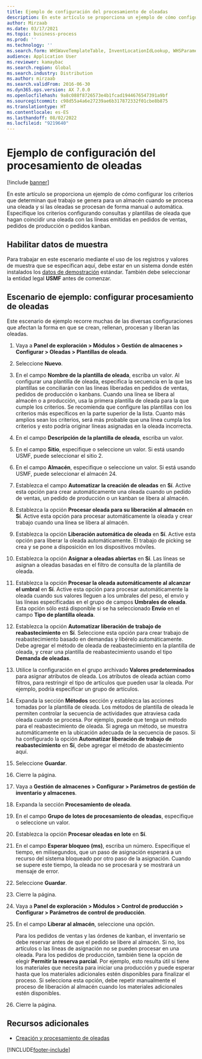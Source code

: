 ```yaml
---
title: Ejemplo de configuración del procesamiento de oleadas
description: En este artículo se proporciona un ejemplo de cómo configurar los criterios que determinan qué trabajo se genera para un almacén cuando se procesa una oleada y si las oleadas se procesan de forma manual o automática.
author: Mirzaab
ms.date: 03/17/2021
ms.topic: business-process
ms.prod: ''
ms.technology: ''
ms.search.form: WHSWaveTemplateTable, InventLocationIdLookup, WHSParameters, ProdParameters, whswavetablecreatenew, WHSWaveTable, WHSWaveAttributes, WHSKanbanWaveTable, WHSWaveTableListPage, WHSKanbanWaveTableListPage
audience: Application User
ms.reviewer: kamaybac
ms.search.region: Global
ms.search.industry: Distribution
ms.author: mirzaab
ms.search.validFrom: 2016-06-30
ms.dyn365.ops.version: AX 7.0.0
ms.openlocfilehash: 9a8c088f8726573e4b1fcad1944676547391a9bf
ms.sourcegitcommit: c98d55a4a6e27239ae6b317872332f01cbe8b875
ms.translationtype: HT
ms.contentlocale: es-ES
ms.lasthandoff: 08/02/2022
ms.locfileid: "9219640"
---
```

# <a name="configure-wave-processing-example"></a>Ejemplo de configuración del procesamiento de oleadas

[!include [banner](../../includes/banner.md)]

En este artículo se proporciona un ejemplo de cómo configurar los criterios que determinan qué trabajo se genera para un almacén cuando se procesa una oleada y si las oleadas se procesan de forma manual o automática. Especifique los criterios configurando consultas y plantillas de oleada que hagan coincidir una oleada con las líneas emitidas en pedidos de ventas, pedidos de producción o pedidos kanban.

## <a name="enable-sample-data"></a>Habilitar datos de muestra

Para trabajar en este escenario mediante el uso de los registros y valores de muestra que se especifican aquí, debe estar en un sistema donde estén instalados los [datos de demostración](../../../fin-ops-core/fin-ops/get-started/demo-data.md) estándar. También debe seleccionar la entidad legal **USMF** antes de comenzar.

## <a name="example-scenario-configure-wave-processing"></a>Escenario de ejemplo: configurar procesamiento de oleadas

Este escenario de ejemplo recorre muchas de las diversas configuraciones que afectan la forma en que se crean, rellenan, procesan y liberan las oleadas.

1. Vaya a **Panel de exploración > Módulos > Gestión de almacenes > Configurar > Oleadas > Plantillas de oleada**.
1. Seleccione **Nuevo**.
1. En el campo **Nombre de la plantilla de oleada**, escriba un valor. Al configurar una plantilla de oleada, especifica la secuencia en la que las plantillas se conciliarán con las líneas liberadas en pedidos de ventas, pedidos de producción o kanbans. Cuando una línea se libera al almacén o a producción, usa la primera plantilla de oleada para la que cumple los criterios. Se recomienda que configure las plantillas con los criterios más específicos en la parte superior de la lista. Cuanto más amplios sean los criterios, será más probable que una línea cumpla los criterios y esto podría originar líneas asignadas en la oleada incorrecta.  
1. En el campo **Descripción de la plantilla de oleada**, escriba un valor.
1. En el campo **Sitio**, especifique o seleccione un valor. Si está usando USMF, puede seleccionar el sitio 2.  
1. En el campo **Almacén**, especifique o seleccione un valor. Si está usando USMF, puede seleccionar el almacén 24.  
1. Establezca el campo **Automatizar la creación de oleadas** en **Sí**. Active esta opción para crear automáticamente una oleada cuando un pedido de ventas, un pedido de producción o un kanban se libera al almacén.  
1. Establezca la opción **Procesar oleada para su liberación al almacén** en **Sí**. Active esta opción para procesar automáticamente la oleada y crear trabajo cuando una línea se libera al almacén.  
1. Establezca la opción **Liberación automática de oleada** en **Sí**. Active esta opción para liberar la oleada automáticamente. El trabajo de picking se crea y se pone a disposición en los dispositivos móviles.  
1. Establezca la opción **Asignar a oleadas abiertas** en **Sí**. Las líneas se asignan a oleadas basadas en el filtro de consulta de la plantilla de oleada.  
1. Establezca la opción **Procesar la oleada automáticamente al alcanzar el umbral** en **Sí**. Active esta opción para procesar automáticamente la oleada cuando sus valores lleguen a los umbrales del peso, el envío y las líneas especificadas en el grupo de campos **Umbrales de oleada**. Esta opción sólo está disponible si se ha seleccionado **Envío** en el campo **Tipo de plantilla oleada**.  
1. Establezca la opción **Automatizar liberación de trabajo de reabastecimiento** en **Sí**. Seleccione esta opción para crear trabajo de reabastecimiento basado en demandas y libérelo automáticamente. Debe agregar el método de oleada de reabastecimiento en la plantilla de oleada, y crear una plantilla de reabastecimiento usando el tipo **Demanda de oleadas**.  
1. Utilice la configuración en el grupo archivado **Valores predeterminados** para asignar atributos de oleada. Los atributos de oleada actúan como filtros, para restringir el tipo de artículos que pueden usar la oleada. Por ejemplo, podría especificar un grupo de artículos.  
1. Expanda la sección **Métodos** sección y establezca las acciones tomadas por la plantilla de oleada. Los métodos de plantilla de oleada le permiten controlar la secuencia de actividades que atraviesa cada oleada cuando se procesa. Por ejemplo, puede que tenga un método para el reabastecimiento de oleada. Si agrega un método, se muestra automáticamente en la ubicación adecuada de la secuencia de pasos. Si ha configurado la opción **Automatizar liberación de trabajo de reabastecimiento** en **Sí**, debe agregar el método de abastecimiento aquí.  
1. Seleccione **Guardar**.
1. Cierre la página.
1. Vaya a **Gestión de almacenes > Configurar > Parámetros de gestión de inventario y almacenes**.
1. Expanda la sección **Procesamiento de oleada**.
1. En el campo **Grupo de lotes de procesamiento de oleadas**, especifique o seleccione un valor.
1. Establezca la opción **Procesar oleadas en lote** en **Sí**.
1. En el campo **Esperar bloqueo (ms)**, escriba un número. Especifique el tiempo, en milisegundos, que un paso de asignación esperará a un recurso del sistema bloqueado por otro paso de la asignación. Cuando se supere este tiempo, la oleada no se procesará y se mostrará un mensaje de error.  
1. Seleccione **Guardar**.
1. Cierre la página.
1. Vaya a **Panel de exploración > Módulos > Control de producción > Configurar > Parámetros de control de producción**.
1. En el campo **Liberar al almacén**, seleccione una opción.

    Para los pedidos de ventas y las órdenes de kanban, el inventario se debe reservar antes de que el pedido se libere al almacén. Si no, los artículos o las líneas de asignación no se pueden procesar en una oleada. Para los pedidos de producción, también tiene la opción de elegir **Permitir la reserva parcial**. Por ejemplo, esto resulta útil si tiene los materiales que necesita para iniciar una producción y puede esperar hasta que los materiales adicionales estén disponibles para finalizar el proceso. Si selecciona esta opción, debe repetir manualmente el proceso de liberación al almacén cuando los materiales adicionales estén disponibles.
1. Cierre la página.

## <a name="additional-resources"></a>Recursos adicionales

- [Creación y procesamiento de oleadas](../wave-processing.md)

[!INCLUDE[footer-include](../../../includes/footer-banner.md)]
